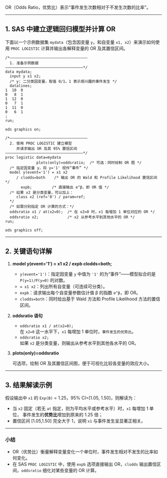 OR（Odds Ratio，优势比）表示“事件发生次数相对于不发生次数的比率”。

---

## 1. SAS 中建立逻辑回归模型并计算 OR

下面以一个示例数据集 `mydata`（包含因变量 `y`，和自变量 `x1, x2`）来演示如何使用 `PROC LOGISTIC` 计算并输出各解释变量的 OR 及其置信区间。

```sas
/*———————————————————————————————————
  1. 准备示例数据
———————————————————————————————————*/
data mydata;
  input y x1 x2;
  /* y: 二分类因变量，取值 0/1，1 表示感兴趣的事件发生 */
  datalines;
1  10  0
0   8  1
1  12  0
0   7  1
1  11  0
0   6  1
;
run;

ods graphics on;

/*———————————————————————————————————
  2. 使用 PROC LOGISTIC 建立模型
     并请求输出 OR 及其 95% 置信区间
———————————————————————————————————*/
proc logistic data=mydata
              plots(only)=oddsratio;  /* 可选：同时绘制 OR 图 */
  /* 指定因变量 y，将 y='1' 视作“事件” */
  model y(event='1') = x1 x2
     / clodds=both    /* 输出 OR 的 Wald 和 Profile Likelihood 置信区间 */
       expb;         /* 直接输出 e^β，即 OR 值 */
  /* 如果 x2 是分类变量，可以加上：
     class x2 (ref='0') / param=ref; 
  */
  /* 如需分别指定 OR 计算的方式：*/
  oddsratio x1 / at(x2=0);  /* 在 x2=0 时，x1 每增加 1 单位对应的 OR */
  oddsratio x2;             /* x2 从参考水平到其他水平的 OR */
run;

ods graphics off;
```

---

## 2. 关键语句详解

1. **model y(event='1') = x1 x2 / expb clodds=both;**

   - `y(event='1')`：指定因变量 `y` 中值为 `'1'` 的为“事件”——模型拟合的是 `P(y=1)/P(y=0)` 的对数。
   - `= x1 x2`：列出所有自变量（可连续可分类）。
   - `expb`：请求输出每个自变量参数估计值 β 的指数 `e^β`，即 OR。
   - `clodds=both`：同时给出基于 Wald 方法和 Profile Likelihood 方法的置信区间。

2. **oddsratio 语句**

   - `oddsratio x1 / at(x2=0);`  
     在 `x2=0` 这一水平下，`x1` 每增加 1 单位时，`事件发生的优势比`。  
   - `oddsratio x2;`  
     如果 `x2` 是分类变量，则输出从参考水平到其他各水平的 OR。

3. **plots(only)=oddsratio**

   可选项，绘制 OR 及其置信区间图，便于可视化比较各变量的效应大小。

---

## 3. 结果解读示例

假设输出中 `x1` 的 `Exp(B)` = 1.25，95% CI=[1.05, 1.50]，则解读为：

- 当 `x2` 固定（若无 `at` 指定，则为平均水平或参考水平）时，`x1` 每增加 1 单位，
  事件发生的**优势比**增加到原来的 1.25 倍；  
- 置信区间 [1.05,1.50] 完全大于 1，说明 `x1` 与事件发生呈显著正相关。

---

### 小结

- OR（优势比）衡量解释变量变化一个单位时，事件发生相对不发生的比率如何变化。  
- 在 SAS `PROC LOGISTIC` 中，使用 `expb` 选项直接输出 OR，`clodds` 输出置信区间，`oddsratio` 细化对某些变量的 OR 计算。